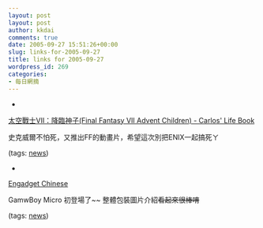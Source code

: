 ```yaml
---
layout: post
layout: post
author: kkdai
comments: true
date: 2005-09-27 15:51:26+00:00
slug: links-for-2005-09-27
title: links for 2005-09-27
wordpress_id: 269
categories:
- 每日網摘
---
```



	
  * 
		

[太空戰士VII：降臨神子(Final Fantasy VII Advent Children) - Carlos' Life Book](http://mynet.pcadsl.com/blog/index.php?job=art&articleid=a_20050912_214739)


		

史克威爾不怕死，又推出FF的動畫片，希望這次別把ENIX一起搞死ㄚ


		

(tags: [news](http://del.icio.us/kkdai/news))


	

	
  * 
		

[Engadget Chinese](http://chinese.engadget.com/2005/09/26/unpacking-the-game-boy-micro/)


		

GamwBoy Micro 初登場了~~ 整體包裝圖片介紹~~看起來很棒唷~~


		

(tags: [news](http://del.icio.us/kkdai/news))


	


